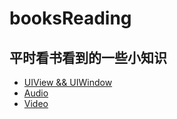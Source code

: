 # booksReading
平时看书看到的一些小知识
-----------------

* [UIView && UIWindow](View&&UIWindow)
* [Audio](Audio音频)
* [Video](Video视频)